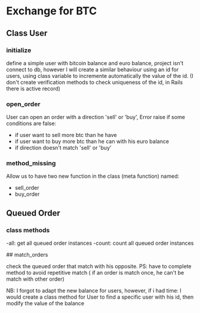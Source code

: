 # Exchange for BTC

## Class User

### initialize

define a simple user with bitcoin balance and euro balance, project isn't connect to db, however
I will create a similar behaviour using an id for users, using class variable to incremente automatically
the value of the id. (I don't create verification methods to check uniqueness of the id, in Rails there is active record)

### open_order

User can open an order with a direction 'sell' or 'buy', Error raise if some conditions are false:
  - if user want to sell more btc than he have
  - if user want to buy more btc than he can with his euro balance
  - if direction doesn't match 'sell' or 'buy'

### method_missing

Allow us to have two new function in the class (meta function) named:
 - sell_order
 - buy_order

## Queued Order

### class methods

  -all: get all queued order instances
  -count: count all queued order instances

## match_orders

  check the queued order that match with his opposite.
  PS: have to complete method to avoid repetitive match ( if an order is match once, he can't be match with other order)



NB: I forgot to adapt the new balance for users, however, if i had time:
I would create a class method for User to find a specific user with his id, then modify the value of the balance
